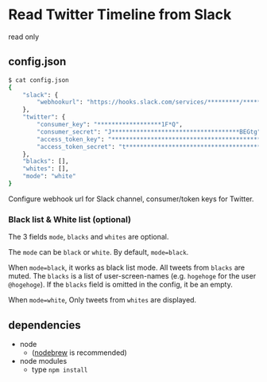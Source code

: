 # Read Twitter Timeline from Slack

read only

## config.json

```bash
$ cat config.json
{
    "slack": {
        "webhookurl": "https://hooks.slack.com/services/*********/*********/************************"
    },
    "twitter": {
        "consumer_key": "******************1F*Q",
        "consumer_secret": "J************************************BEGtg",
        "access_token_key": "************************************************FC",
        "access_token_secret": "t********************************************"
    },
    "blacks": [],
    "whites": [],
    "mode": "white"
}
```

Configure webhook url for Slack channel, consumer/token keys for Twitter.

### Black list & White list (optional)

The 3 fields `mode`, `blacks` and `whites` are optional.

The `mode` can be `black` or `white`.
By default, `mode=black`.

When `mode=black`, it works as black list mode.
All tweets from `blacks` are muted.
The `blacks` is a list of user-screen-names (e.g. `hogehoge` for the user `@hogehoge`).
If the `blacks` field is omitted in the config, it be an empty.

When `mode=white`, Only tweets from `whites` are displayed.

## dependencies

- node
    - ([nodebrew](https://github.com/hokaccha/nodebrew) is recommended)
- node modules
    - type `npm install`
